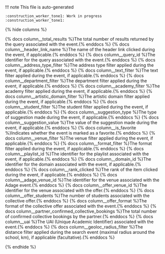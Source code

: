 !!! note
    This file is auto-generated

    :construction_worker_tone1: Work in progress :construction_worker_tone1:

{% hide columns %}


{% docs column__total_results %}The total number of results returned by the query associated with the event.{% enddocs %}
{% docs column__header_link_name %}The name of the header link clicked during the event, if applicable.{% enddocs %}
{% docs column__query_id %}The identifier for the query associated with the event.{% enddocs %}
{% docs column__address_type_filter %}The address type filter applied during the event, if applicable.{% enddocs %}
{% docs column__text_filter %}The text filter applied during the event, if applicable.{% enddocs %}
{% docs column__department_filter %}The department filter applied during the event, if applicable.{% enddocs %}
{% docs column__academy_filter %}The academy filter applied during the event, if applicable.{% enddocs %}
{% docs column__artistic_domain_filter %}The artistic domain filter applied during the event, if applicable.{% enddocs %}
{% docs column__student_filter %}The student filter applied during the event, if applicable.{% enddocs %}
{% docs column__suggestion_type %}The type of suggestion made during the event, if applicable.{% enddocs %}
{% docs column__suggestion_value %}The value of the suggestion made during the event, if applicable.{% enddocs %}
{% docs column__is_favorite %}Indicates whether the event is marked as a favorite.{% enddocs %}
{% docs column__venue_filter %}The venue filter applied during the event, if applicable.{% enddocs %}
{% docs column__format_filter %}The format filter applied during the event, if applicable.{% enddocs %}
{% docs column__playlist_id %}The identifier for the playlist associated with the event, if applicable.{% enddocs %}
{% docs column__domain_id %}The identifier for the domain associated with the event, if applicable.{% enddocs %}
{% docs column__rank_clicked %}The rank of the item clicked during the event, if applicable.{% enddocs %}
{% docs column__adage_venue_id %}The identifier for the venue associated with the Adage event.{% enddocs %}
{% docs column__offer_venue_id %}The identifier for the venue associated with the offer.{% enddocs %}
{% docs column__offer_students %}The number of students associated with the collective offer.{% enddocs %}
{% docs column__offer_format %}The format of the collective offer associated with the event.{% enddocs %}
{% docs column__partner_confirmed_collective_bookings %}The total number of confirmed collective bookings by the partner.{% enddocs %}
{% docs column__uai %}The UAI (Unique Academic Identifier) associated with the event.{% enddocs %}
{% docs column__geoloc_radius_filter %}The distance filter applied during the search event (maximal radius around the school, km), if applicable (facultative).{% enddocs %}


{% endhide %}
